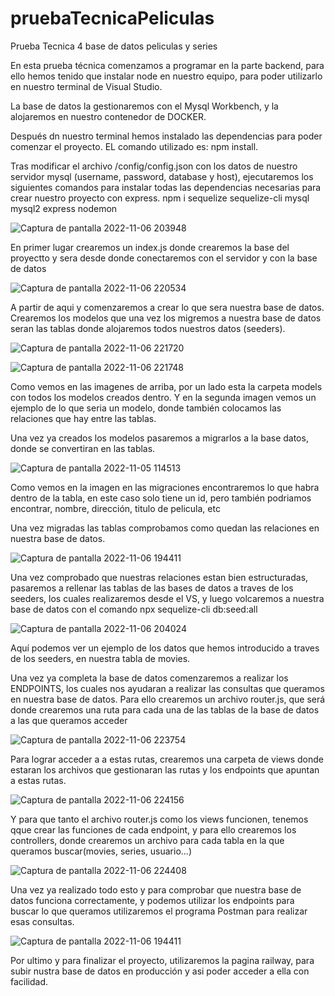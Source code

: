 # pruebaTecnicaPeliculas

Prueba Tecnica 4 base de datos peliculas y series

En esta prueba técnica comenzamos a programar en la parte backend, para ello hemos tenido que instalar node en nuestro equipo, para poder utilizarlo en nuestro terminal de Visual Studio.

La base de datos la gestionaremos con el Mysql Workbench, y la alojaremos en nuestro contenedor de DOCKER.

Después dn nuestro terminal hemos instalado las dependencias para poder comenzar el proyecto. EL comando utilizado es: npm install.

Tras modificar el archivo /config/config.json con los datos de nuestro servidor mysql (username, password, database y host), ejecutaremos los siguientes comandos para instalar todas las dependencias necesarias para crear nuestro proyecto con express.
npm i sequelize sequelize-cli mysql mysql2 express nodemon

![Captura de pantalla 2022-11-06 203948](https://user-images.githubusercontent.com/109297564/200196104-8712cf66-44a5-4c73-bc2f-1a75a8d3ee75.jpg)

En primer lugar crearemos un index.js donde crearemos la base del proyectto y sera desde donde conectaremos con el servidor y con la base de datos

![Captura de pantalla 2022-11-06 220534](https://user-images.githubusercontent.com/109297564/200195437-175876bd-fe34-485d-b7e1-5e245c647b1a.jpg)

A partir de aqui y comenzaremos a crear lo que sera nuestra base de datos.
Crearemos los modelos que una vez los migremos a nuestra base de datos seran las tablas donde alojaremos todos nuestros datos (seeders).

![Captura de pantalla 2022-11-06 221720](https://user-images.githubusercontent.com/109297564/200195645-bf7c611d-e4d0-4da3-86a3-37b7f16c1efd.jpg)

![Captura de pantalla 2022-11-06 221748](https://user-images.githubusercontent.com/109297564/200195647-d402c04a-06b1-4564-8a8c-1722eada8129.jpg)

Como vemos en las imagenes de arriba, por un lado esta la carpeta models con todos los modelos creados dentro. Y en la segunda imagen vemos un ejemplo de lo que seria un modelo, donde también colocamos las relaciones que hay entre las tablas.

Una vez ya creados los modelos pasaremos a migrarlos a la base datos, donde se convertiran en las tablas.

![Captura de pantalla 2022-11-05 114513](https://user-images.githubusercontent.com/109297564/200197400-7a8d6694-ce6c-4b7a-97c7-18e9a41ce844.jpg)

Como vemos en la imagen en las migraciones encontraremos lo que habra dentro de la tabla, en este caso solo tiene un id, pero también podriamos encontrar, nombre, dirección, titulo de pelicula, etc

Una vez migradas las tablas comprobamos como quedan las relaciones en nuestra base de datos.

![Captura de pantalla 2022-11-06 194411](https://user-images.githubusercontent.com/109297564/200195942-4512e1ad-ac5e-4a1d-b525-a713314aacb4.jpg)

Una vez comprobado que nuestras relaciones estan bien estructuradas, pasaremos a rellenar las tablas de las bases de datos a traves de los seeders, los cuales realizaremos desde el VS, y luego volcaremos a nuestra base de datos con el comando npx sequelize-cli db:seed:all

![Captura de pantalla 2022-11-06 204024](https://user-images.githubusercontent.com/109297564/200196070-d7d498f7-3a67-43f9-8948-ce4a64745c74.jpg)

Aquí podemos ver un ejemplo de los datos que hemos introducido a traves de los seeders, en nuestra tabla de movies.

Una vez ya completa la base de datos comenzaremos a realizar los ENDPOINTS, los cuales nos ayudaran a realizar las consultas que queramos en nuestra base de datos.
Para ello crearemos un archivo router.js, que será donde crearemos una ruta para cada una de las tablas de la base de datos a las que queramos acceder

![Captura de pantalla 2022-11-06 223754](https://user-images.githubusercontent.com/109297564/200196597-7ffbb58d-54c1-4ece-8e23-06bb94b0d93c.jpg)

Para lograr acceder a a estas rutas, crearemos una carpeta de views donde estaran los archivos que gestionaran las rutas y los endpoints que apuntan a estas rutas.

![Captura de pantalla 2022-11-06 224156](https://user-images.githubusercontent.com/109297564/200196742-00a12c84-3cb8-4ece-bd9f-15b650bba5fa.jpg)

Y para que tanto el archivo router.js como los views funcionen, tenemos qque crear las funciones de cada endpoint, y para ello crearemos los controllers, donde crearemos un archivo para cada tabla en la que queramos buscar(movies, series, usuario...)

![Captura de pantalla 2022-11-06 224408](https://user-images.githubusercontent.com/109297564/200196855-36f68492-f417-471e-b250-d336fe041920.jpg)

Una vez ya realizado todo esto y para comprobar que nuestra base de datos funciona correctamente, y podemos utilizar los endpoints para buscar lo que queramos utilizaremos el programa Postman para realizar esas consultas.

![Captura de pantalla 2022-11-06 194411](https://user-images.githubusercontent.com/109297564/200196983-6de91375-5281-4e07-8437-02bf247e862f.jpg)

Por ultimo y para finalizar el proyecto, utilizaremos la pagina railway, para subir nustra base de datos en producción y asi poder acceder a ella con facilidad.
